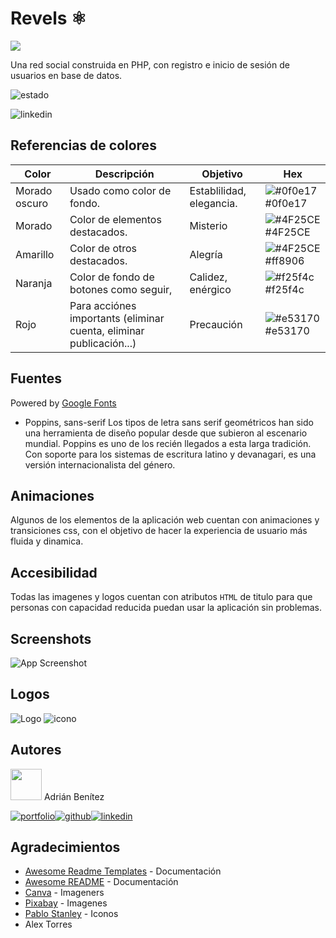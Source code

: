 # Revels ⚛️

![](https://snipboard.io/SLDhQC.jpg)

Una red social construida en PHP, con registro e inicio de sesión de usuarios en base de datos.

![estado](https://img.shields.io/badge/ESTADO-en%20desarrollo-F18F01?style=for-the-badge)

![linkedin](https://img.shields.io/badge/Documentación_de_estilo-792FE7?style=for-the-badge)


## Referencias de colores

| Color           |Descripción | Objetivo  | Hex                                                                |
| ---------------| - | - |------------------------------------------------------------------ |
| Morado oscuro | Usado como color de fondo. | Establilidad, elegancia. | ![#0f0e17](https://via.placeholder.com/10/0f0e17?text=+) #0f0e17 |
| Morado | Color de elementos destacados. | Misterio | ![#4F25CE](https://via.placeholder.com/10/4F25CE?text=+) #4F25CE |
| Amarillo | Color de otros destacados. | Alegría | ![#4F25CE](https://via.placeholder.com/10/ff8906?text=+) #ff8906 |
| Naranja | Color de fondo de botones como seguir, | Calidez, enérgico | ![#f25f4c](https://via.placeholder.com/10/f25f4c?text=+) #f25f4c |
| Rojo | Para acciónes importants (eliminar cuenta, eliminar publicación...) | Precaución | ![#e53170](https://via.placeholder.com/10/e53170?text=+) #e53170 |

## Fuentes
Powered by [Google Fonts](https://fonts.google.com/)

- Poppins, sans-serif
Los tipos de letra sans serif geométricos han sido una herramienta de diseño popular desde que subieron al escenario mundial. Poppins es uno de los recién llegados a esta larga tradición. Con soporte para los sistemas de escritura latino y devanagari, es una versión internacionalista del género.

## Animaciones

Algunos de los elementos de la aplicación web cuentan con animaciones y transiciones css, con el objetivo de hacer la experiencia de usuario más fluida y dinamica.


## Accesibilidad

Todas las imagenes y logos cuentan con atributos <code>HTML</code> de titulo para que personas con capacidad reducida puedan usar la aplicación sin problemas.

## Screenshots

![App Screenshot](https://via.placeholder.com/468x300?text=App+Screenshot+Here)


## Logos
![Logo](https://snipboard.io/JSD0jr.jpg)
![icono](https://snipboard.io/WxGoVQ.jpg)

## Autores

<img src="https://avatars.dicebear.com/api/adventurer/adrianbenitez.svg?b=%232e3436" width="50px"> Adrián Benítez

[![portfolio](https://img.shields.io/badge/mi_portfolio-34D399?style=for-the-badge&logo=ko-fi&logoColor=white)](https://adrianbenitez.vercel.app/)[![github](https://img.shields.io/badge/github-000?style=for-the-badge&logo=github&logoColor=white)](https://www.linkedin.com/in/adrián-bntz)[![linkedin](https://img.shields.io/badge/linkedin-0A66C2?style=for-the-badge&logo=linkedin&logoColor=white)](https://www.linkedin.com/in/adrián-bntz) 


## Agradecimientos

 - [Awesome Readme Templates](https://awesomeopensource.com/project/elangosundar/awesome-README-templates) - Documentación
 - [Awesome README](https://github.com/matiassingers/awesome-readme) - Documentación
 - [Canva](https://www.canva.com/) - Imageners
 - [Pixabay](https://pixabay.com/) - Imagenes
 - [Pablo Stanley](https://avataaars.com/) - Iconos
 - Alex Torres
